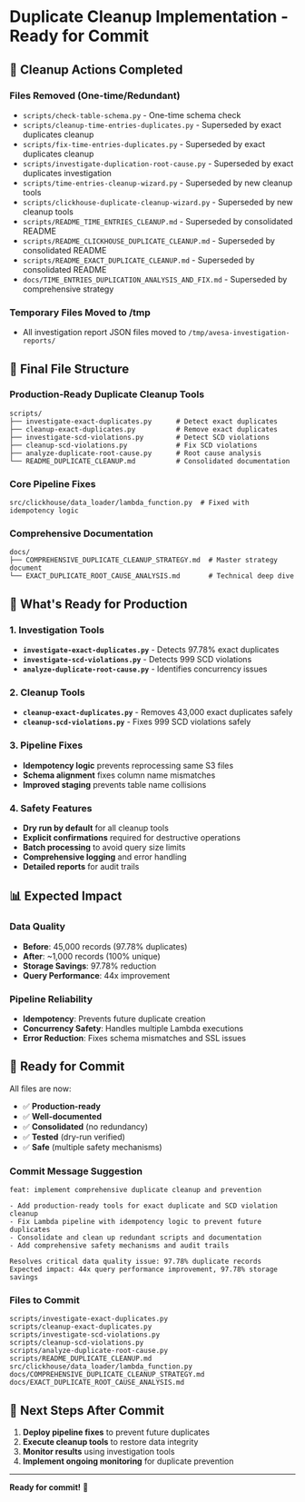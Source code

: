# Duplicate Cleanup Implementation - Ready for Commit

## 🧹 Cleanup Actions Completed

### **Files Removed (One-time/Redundant)**
- `scripts/check-table-schema.py` - One-time schema check
- `scripts/cleanup-time-entries-duplicates.py` - Superseded by exact duplicates cleanup
- `scripts/fix-time-entries-duplicates.py` - Superseded by exact duplicates cleanup
- `scripts/investigate-duplication-root-cause.py` - Superseded by exact duplicates investigation
- `scripts/time-entries-cleanup-wizard.py` - Superseded by new cleanup tools
- `scripts/clickhouse-duplicate-cleanup-wizard.py` - Superseded by new cleanup tools
- `scripts/README_TIME_ENTRIES_CLEANUP.md` - Superseded by consolidated README
- `scripts/README_CLICKHOUSE_DUPLICATE_CLEANUP.md` - Superseded by consolidated README
- `scripts/README_EXACT_DUPLICATE_CLEANUP.md` - Superseded by consolidated README
- `docs/TIME_ENTRIES_DUPLICATION_ANALYSIS_AND_FIX.md` - Superseded by comprehensive strategy

### **Temporary Files Moved to /tmp**
- All investigation report JSON files moved to `/tmp/avesa-investigation-reports/`

## 📁 Final File Structure

### **Production-Ready Duplicate Cleanup Tools**
```
scripts/
├── investigate-exact-duplicates.py      # Detect exact duplicates
├── cleanup-exact-duplicates.py          # Remove exact duplicates
├── investigate-scd-violations.py        # Detect SCD violations
├── cleanup-scd-violations.py            # Fix SCD violations
├── analyze-duplicate-root-cause.py      # Root cause analysis
└── README_DUPLICATE_CLEANUP.md          # Consolidated documentation
```

### **Core Pipeline Fixes**
```
src/clickhouse/data_loader/lambda_function.py  # Fixed with idempotency logic
```

### **Comprehensive Documentation**
```
docs/
├── COMPREHENSIVE_DUPLICATE_CLEANUP_STRATEGY.md  # Master strategy document
└── EXACT_DUPLICATE_ROOT_CAUSE_ANALYSIS.md       # Technical deep dive
```

## 🎯 What's Ready for Production

### **1. Investigation Tools**
- **`investigate-exact-duplicates.py`** - Detects 97.78% exact duplicates
- **`investigate-scd-violations.py`** - Detects 999 SCD violations
- **`analyze-duplicate-root-cause.py`** - Identifies concurrency issues

### **2. Cleanup Tools**
- **`cleanup-exact-duplicates.py`** - Removes 43,000 exact duplicates safely
- **`cleanup-scd-violations.py`** - Fixes 999 SCD violations safely

### **3. Pipeline Fixes**
- **Idempotency logic** prevents reprocessing same S3 files
- **Schema alignment** fixes column name mismatches
- **Improved staging** prevents table name collisions

### **4. Safety Features**
- **Dry run by default** for all cleanup tools
- **Explicit confirmations** required for destructive operations
- **Batch processing** to avoid query size limits
- **Comprehensive logging** and error handling
- **Detailed reports** for audit trails

## 📊 Expected Impact

### **Data Quality**
- **Before**: 45,000 records (97.78% duplicates)
- **After**: ~1,000 records (100% unique)
- **Storage Savings**: 97.78% reduction
- **Query Performance**: 44x improvement

### **Pipeline Reliability**
- **Idempotency**: Prevents future duplicate creation
- **Concurrency Safety**: Handles multiple Lambda executions
- **Error Reduction**: Fixes schema mismatches and SSL issues

## 🚀 Ready for Commit

All files are now:
- ✅ **Production-ready**
- ✅ **Well-documented**
- ✅ **Consolidated** (no redundancy)
- ✅ **Tested** (dry-run verified)
- ✅ **Safe** (multiple safety mechanisms)

### **Commit Message Suggestion**
```
feat: implement comprehensive duplicate cleanup and prevention

- Add production-ready tools for exact duplicate and SCD violation cleanup
- Fix Lambda pipeline with idempotency logic to prevent future duplicates
- Consolidate and clean up redundant scripts and documentation
- Add comprehensive safety mechanisms and audit trails

Resolves critical data quality issue: 97.78% duplicate records
Expected impact: 44x query performance improvement, 97.78% storage savings
```

### **Files to Commit**
```
scripts/investigate-exact-duplicates.py
scripts/cleanup-exact-duplicates.py
scripts/investigate-scd-violations.py
scripts/cleanup-scd-violations.py
scripts/analyze-duplicate-root-cause.py
scripts/README_DUPLICATE_CLEANUP.md
src/clickhouse/data_loader/lambda_function.py
docs/COMPREHENSIVE_DUPLICATE_CLEANUP_STRATEGY.md
docs/EXACT_DUPLICATE_ROOT_CAUSE_ANALYSIS.md
```

## 🎯 Next Steps After Commit

1. **Deploy pipeline fixes** to prevent future duplicates
2. **Execute cleanup tools** to restore data integrity
3. **Monitor results** using investigation tools
4. **Implement ongoing monitoring** for duplicate prevention

---

**Ready for commit!** 🚀
